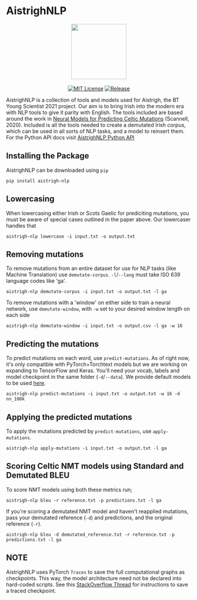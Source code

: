 # AistrighNLP
<p align="center">
  <img src="https://github.com/JustCunn/AistrighNLP/blob/master/images/github_aistrigh.png" width="150">
  <br />
  <br />
  <a href="https://github.com/JustCunn/AistrighNLP/blob/master/LICENSE"><img alt="MIT License" src="https://img.shields.io/github/license/JustCunn/AistrighNLP?style=for-the-badge" /></a>
  <a href="https://github.com/JustCunn/AistrighNLP/releases"><img alt="Release" src="https://img.shields.io/github/release/JustCunn/AistrighNLP" /></a>
</p>


AistrighNLP is a collection of tools and models used for Aistrigh, the BT Young Scientist 2021 project. Our aim is to bring Irish into the modern era with NLP tools to give it parity with English.
The tools included are based around the work in [Neural Models for Predicting Celtic Mutations](https://www.aclweb.org/anthology/2020.sltu-1.1.pdf) (Scannell, 2020). Included is all the tools needed to create a demutated Irish corpus, which can be used in all sorts of NLP tasks, and a model to reinsert them. For the Python API docs visit [AistrighNLP Python API](https://github.com/JustCunn/AistrighNLP/blob/master/python.md)

Installing the Package
---------------------------
AistrighNLP can be downloaded using `pip`
```
pip install aistrigh-nlp
```


Lowercasing
---------------------------
When lowercasing either Irish or Scots Gaelic for prediciting mutations, you must be aware of special cases outlined in the paper above. Our lowercaser handles that
```
aistrigh-nlp lowercase -i input.txt -o output.txt
```


Removing mutations
-----------------------
To remove mutations from an entire dataset for use for NLP tasks (like Machine Translation) use `demutate-corpus`. `-l`/`--lang` must take ISO 639 language codes like 'ga'.
```
aistrigh-nlp demutate-corpus -i input.txt -o output.txt -l ga
```

To remove mutations with a 'window' on either side to train a neural network, use `demutate-window`, with `-w` set to your desired window length on each side
```
aistrigh-nlp demutate-window -i input.txt -o output.csv -l ga -w 16
```


Predicting the mutations
-------------------------
To predict mutations on each word, use `predict-mutations`. As of right now, it's only compatible with PyTorch+Torchtext models but we are working on expanding to TensorFlow and Keras. You'll need your vocab, labels and model checkpoint in the same folder (`-d`/`--data`). We provide default models to be used [here](https://sites.google.com/view/aistrighnlp/cáipéisiocht-documentation).
```
aistrigh-nlp predict-mutations -i input.txt -o output.txt -w 16 -d nn_100k
```


Applying the predicted mutations
-----------------------------------
To apply the mutations predicted by `predict-mutations`, use `apply-mutations`. 
```
aistrigh-nlp apply-mutations -i input.txt -o output.txt -l ga
```


Scoring Celtic NMT models using Standard and Demutated BLEU
-------------------------------------------------------------
To score NMT models using both these metrics run;
```
aistrigh-nlp bleu -r reference.txt -p predictions.txt -l ga
```
If you're scoring a demutated NMT model and haven't reapplied mutations, pass your demutated reference (`-d`) and predictions, and the original reference (`-r`).
```
aistrigh-nlp bleu -d demutated_reference.txt -r reference.txt -p predictions.txt -l ga
```

NOTE
--------------------
AistrighNLP uses PyTorch `Traces` to save the full computational graphs as checkpoints. This way, the model architecture need not be declared into hard-coded scripts. See this [StackOverflow Thread](https://stackoverflow.com/questions/59287728/saving-pytorch-model-with-no-access-to-model-class-code) for instructions to save a traced checkpoint.
